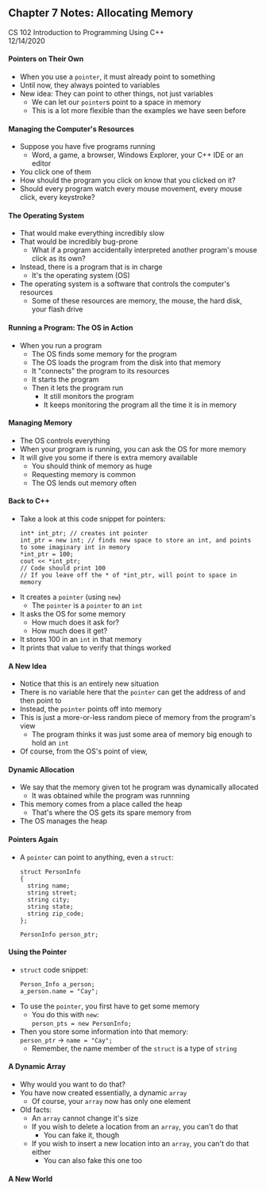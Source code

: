 ## Chapter 7 Notes: Allocating Memory
CS 102 Introduction to Programming Using C++  
12/14/2020

#### Pointers on Their Own
- When you use a ```pointer```, it must already point to something
- Until now, they always pointed to variables
- New idea: They can point to other things, not just variables
  - We can let our ```pointer```s point to a space in memory
  - This is a lot more flexible than the examples we have seen before

#### Managing the Computer's Resources
- Suppose you have five programs running
  - Word, a game, a browser, Windows Explorer, your C++ IDE or an editor
- You click one of them
- How should the program you click on know that you clicked on it?
- Should every program watch every mouse movement, every mouse click, every keystroke?

#### The Operating System
- That would make everything incredibly slow
- That would be incredibly bug-prone
  - What if a program accidentally interpreted another program's mouse click as its own?
- Instead, there is a program that is in charge
  - It's the operating system (OS)
- The operating system is a software that controls the computer's resources
  - Some of these resources are memory, the mouse, the hard disk, your flash drive

#### Running a Program: The OS in Action
- When you run a program 
  - The OS finds some memory for the program
  - The OS loads the program from the disk into that memory
  - It "connects" the program to its resources
  - It starts the program
  - Then it lets the program run
    - It still monitors the program
    - It keeps monitoring the program all the time it is in memory

#### Managing Memory
- The OS controls everything
- When your program is running, you can ask the OS for more memory
- It will give you some if there is extra memory available
  - You should think of memory as huge
  - Requesting memory is common
  - The OS lends out memory often

#### Back to C++
- Take a look at this code snippet for pointers:
  ```
  int* int_ptr; // creates int pointer
  int_ptr = new int; // finds new space to store an int, and points to some imaginary int in memory
  *int_ptr = 100; 
  cout << *int_ptr;
  // Code should print 100
  // If you leave off the * of *int_ptr, will point to space in memory
  ```
- It creates a ```pointer``` (using ```new```)
  - The ```pointer``` is a ```pointer``` to an ```int```
- It asks the OS for some memory
  - How much does it ask for?
  - How much does it get?
- It stores 100 in an ```int``` in that memory
- It prints that value to verify that things worked

#### A New Idea
- Notice that this is an entirely new situation
- There is no variable here that the ```pointer``` can get the address of and then point to
- Instead, the ```pointer``` points off into memory
- This is just a more-or-less random piece of memory from the program's view
  - The program thinks it was just some area of memory big enough to hold an ```int```
- Of course, from the OS's point of view, 

#### Dynamic Allocation
- We say that the memory given tot he program was dynamically allocated
  - It was obtained while the program was runnning
- This memory comes from a place called the heap
  - That's where the OS gets its spare memory from
- The OS manages the heap

#### Pointers Again
- A ```pointer``` can point to anything, even a ```struct```:
  ```
  struct PersonInfo
  {
    string name;
    string street;
    string city;
    string state;
    string zip_code;
  };
  
  PersonInfo person_ptr;
  ```

#### Using the Pointer
- ```struct``` code snippet:  
  ```
  Person_Info a_person;
  a_person.name = "Cay";
  ```  
- To use the ```pointer```, you first have to get some memory
  - You do this with ```new```:  
    ```person_pts = new PersonInfo;```
- Then you store some information into that memory:  
  ```person_ptr``` -> ```name = "Cay";```  
  - Remember, the name member of the ```struct``` is a type of ```string```

#### A Dynamic Array
- Why would you want to do that?
- You have now created essentially, a dynamic ```array```
  - Of course, your ```array``` now has only one element
- Old facts:
  - An ```array``` cannot change it's size
  - If you wish to delete a location from an ```array```, you can't do that
    - You can fake it, though
  - If you wish to insert a new location into an ```array```, you can't do that either
    - You can also fake this one too

#### A New World
